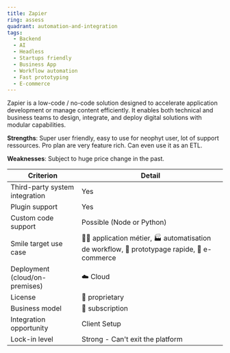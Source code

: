 ```yaml
---
title: Zapier
ring: assess
quadrant: automation-and-integration
tags:
  - Backend
  - AI
  - Headless
  - Startups friendly
  - Business App
  - Workflow automation
  - Fast prototyping
  - E-commerce
---
```


Zapier is a low-code / no-code solution designed to accelerate application development or manage content efficiently. It enables both technical and business teams to design, integrate, and deploy digital solutions with modular capabilities.

**Strengths**: Super user friendly, easy to use for neophyt user, lot of support ressources. Pro plan are very feature rich. Can even use it as an ETL.

**Weaknesses**: Subject to huge price change in the past.

| Criterion | Detail |
|----------|--------|
| Third-party system integration | Yes |
| Plugin support | Yes |
| Custom code support | Possible (Node or Python) |
| Smile target use case | 🧑‍💻 application métier, 🏭 automatisation de workflow, 👷 prototypage rapide, 🛒 e-commerce |
| Deployment (cloud/on-premises) | ☁️ Cloud |
| License | 🔐 proprietary |
| Business model | 🔁 subscription |
| Integration opportunity | Client Setup |
| Lock-in level | Strong - Can't exit the platform |

